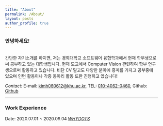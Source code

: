```yaml
---
title: "About"
permalink: /About/
layout: posts
author_profile: true
---
```


### 안녕하세요!
<br>
 간단한 자기소개를 하지면, 저는 경희대학교 소프트웨어 융합학과에서 현재 학부생으로써 공부하고 있는 대학생입니다.   
 현재 모교에서 Computer Vision 관련하여 학부 연구생으로써 활동하고 있습니다. 
 비단 CV 말고도 다양한 분야에 흥미를 가지고 공부중에 있으며 인턴 활동이나 각종 동아리 활동 또한 진행하고 있습니다! 

*Contact:* E-mail: [kimh060612@khu.ac.kr](mailto:kimh060612@khu.ac.kr), TEL: [010-4062-0460](tel:010-4062-0460), Github: [Github](https://github.com/kimh060612)

-------------------------------------------------------------

### Work Experience

Date: 2020.07.01 ~ 2020.09.04
[*WHYDOTS*](https://kimh060612.github.io/About/WhyDots)


